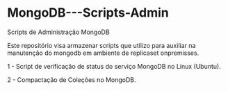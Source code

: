 # MongoDB---Scripts-Admin
Scripts de Administração MongoDB

Este repositório visa armazenar scripts que utilizo para auxiliar na manutenção do mongodb em ambiente de replicaset onpremisses.

1 - Script de verificação de status do serviço MongoDB no Linux (Ubuntu).

2 - Compactação de Coleções no MongoDB.
